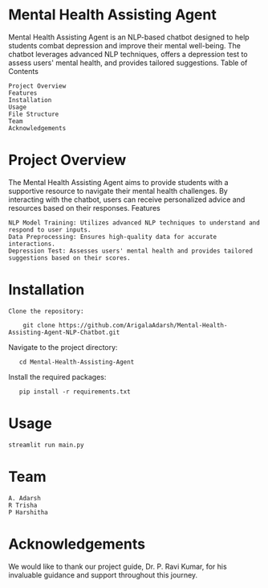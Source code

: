 # Mental Health Assisting Agent

Mental Health Assisting Agent is an NLP-based chatbot designed to help students combat depression and improve their mental well-being. The chatbot leverages advanced NLP techniques, offers a depression test to assess users' mental health, and provides tailored suggestions.
Table of Contents

    Project Overview
    Features
    Installation
    Usage
    File Structure
    Team
    Acknowledgements

# Project Overview

The Mental Health Assisting Agent aims to provide students with a supportive resource to navigate their mental health challenges. By interacting with the chatbot, users can receive personalized advice and resources based on their responses.
Features

    NLP Model Training: Utilizes advanced NLP techniques to understand and respond to user inputs.
    Data Preprocessing: Ensures high-quality data for accurate interactions.
    Depression Test: Assesses users' mental health and provides tailored suggestions based on their scores.

# Installation

    Clone the repository:

 
```
    git clone https://github.com/ArigalaAdarsh/Mental-Health-Assisting-Agent-NLP-Chatbot.git
```
Navigate to the project directory:

 ```
    cd Mental-Health-Assisting-Agent
```
Install the required packages:

 ```
    pip install -r requirements.txt
```
# Usage

 
 ```
streamlit run main.py
 ```
 
# Team

    A. Adarsh
    R Trisha
    P Harshitha

# Acknowledgements

We would like to thank our project guide, Dr. P. Ravi Kumar, for his invaluable guidance and support throughout this journey.
